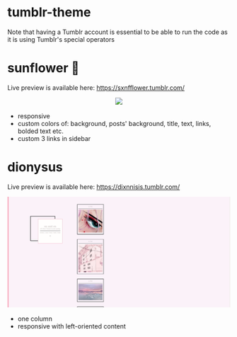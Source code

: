 # tumblr-theme


Note that having a Tumblr account is essential to be able to run the code as it is using Tumblr's special operators
     
sunflower 🌻
===================

Live preview is available here: https://sxnfflower.tumblr.com/
<div style="text-align:center"><img src="docs/sf.gif" /></div>
<ul>
<li>responsive</li>
<li>custom colors of: background, posts' background, title, text, links, bolded text etc. </li>
<li>custom 3 links in sidebar </li>
</ul>

dionysus
===================

Live preview is available here: https://dixnnisis.tumblr.com/
<div style="text-align:center"><img src="docs/dn.gif" /></div>
<ul>
<li>one column</li>
<li>responsive with left-oriented content</li>


</ul>
